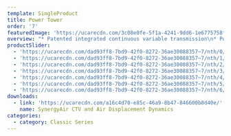 ```yaml
---
template: SingleProduct
title: Power Tower
order: '7'
featuredImage: 'https://ucarecdn.com/3c08e0fe-5f1a-4241-9dd6-1e6775758fd0/'
overview: "* Patented integrated continuous variable transmission\n* Potential power range of up to one million watts at\n* 150 step cycles per minute\n* Automatic range of movement variability up to 65cm\n\nMultiple operational modes, including, but not limited to:\n\n* Total body climbing\n* Lower body climbing/stepping (supported and unsupported)\n* Upper body ‘hang pull’ and ‘push press’\n* Upper body reciprocal and/or single arm ‘hang pull’ and ‘push press’\n* Lower body reciprocal and/or one arm supported chest press and row\n* Reciprocal calf press\n* Deadlift and pushdown\n\nDIMENSIONS\r\n\n• 2400 H x 1250 W x 900 L (mm)"
productSlider:
  - 'https://ucarecdn.com/dad93ff8-7bd9-42f0-8272-36ae30088357~7/nth/0/'
  - 'https://ucarecdn.com/dad93ff8-7bd9-42f0-8272-36ae30088357~7/nth/1/'
  - 'https://ucarecdn.com/dad93ff8-7bd9-42f0-8272-36ae30088357~7/nth/2/'
  - 'https://ucarecdn.com/dad93ff8-7bd9-42f0-8272-36ae30088357~7/nth/3/'
  - 'https://ucarecdn.com/dad93ff8-7bd9-42f0-8272-36ae30088357~7/nth/4/'
  - 'https://ucarecdn.com/dad93ff8-7bd9-42f0-8272-36ae30088357~7/nth/5/'
  - 'https://ucarecdn.com/dad93ff8-7bd9-42f0-8272-36ae30088357~7/nth/6/'
downloads:
  - link: 'https://ucarecdn.com/a16c4d70-e85c-46a9-8b47-846600b8d40e/'
    name: SynergyAir CTV and Air Displacement Dynamics
categories:
  - category: Classic Series
---
```


